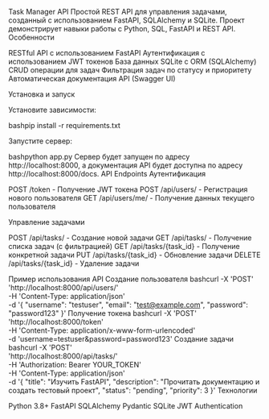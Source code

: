 Task Manager API
Простой REST API для управления задачами, созданный с использованием FastAPI, SQLAlchemy и SQLite. Проект демонстрирует навыки работы с Python, SQL, FastAPI и REST API.
Особенности

RESTful API с использованием FastAPI
Аутентификация с использованием JWT токенов
База данных SQLite с ORM (SQLAlchemy)
CRUD операции для задач
Фильтрация задач по статусу и приоритету
Автоматическая документация API (Swagger UI)

Установка и запуск

Установите зависимости:

bashpip install -r requirements.txt

Запустите сервер:

bashpython app.py
Сервер будет запущен по адресу http://localhost:8000, а документация API будет доступна по адресу http://localhost:8000/docs.
API Endpoints
Аутентификация

POST /token - Получение JWT токена
POST /api/users/ - Регистрация нового пользователя
GET /api/users/me/ - Получение данных текущего пользователя

Управление задачами

POST /api/tasks/ - Создание новой задачи
GET /api/tasks/ - Получение списка задач (с фильтрацией)
GET /api/tasks/{task_id} - Получение конкретной задачи
PUT /api/tasks/{task_id} - Обновление задачи
DELETE /api/tasks/{task_id} - Удаление задачи

Пример использования API
Создание пользователя
bashcurl -X 'POST' \
  'http://localhost:8000/api/users/' \
  -H 'Content-Type: application/json' \
  -d '{
  "username": "testuser",
  "email": "test@example.com",
  "password": "password123"
}'
Получение токена
bashcurl -X 'POST' \
  'http://localhost:8000/token' \
  -H 'Content-Type: application/x-www-form-urlencoded' \
  -d 'username=testuser&password=password123'
Создание задачи
bashcurl -X 'POST' \
  'http://localhost:8000/api/tasks/' \
  -H 'Authorization: Bearer YOUR_TOKEN' \
  -H 'Content-Type: application/json' \
  -d '{
  "title": "Изучить FastAPI",
  "description": "Прочитать документацию и создать тестовый проект",
  "status": "pending",
  "priority": 3
}'
Технологии

Python 3.8+
FastAPI
SQLAlchemy
Pydantic
SQLite
JWT Authentication
